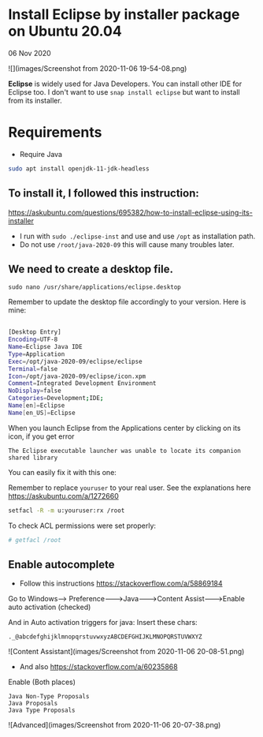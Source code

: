 # Install Eclipse by installer package on Ubuntu 20.04

06 Nov 2020



![](images/Screenshot from 2020-11-06 19-54-08.png)

**Eclipse** is widely used for Java Developers. You can install other IDE for Eclipse too. I don't want to use `snap install eclipse` but want to install from its installer.

# Requirements

- Require Java

```bash
sudo apt install openjdk-11-jdk-headless
```

##  To install it, I followed this instruction:

https://askubuntu.com/questions/695382/how-to-install-eclipse-using-its-installer

- I run with `sudo ./eclipse-inst` and use and use `/opt` as installation path. 
- Do not use `/root/java-2020-09` this will cause many troubles later.

## We need to create a desktop file.

 `sudo nano /usr/share/applications/eclipse.desktop`

Remember to update the desktop file accordingly to your version. Here is mine:



```bash
            
[Desktop Entry]
Encoding=UTF-8
Name=Eclipse Java IDE
Type=Application
Exec=/opt/java-2020-09/eclipse/eclipse
Terminal=false
Icon=/opt/java-2020-09/eclipse/icon.xpm
Comment=Integrated Development Environment
NoDisplay=false
Categories=Development;IDE;
Name[en]=Eclipse
Name[en_US]=Eclipse
```



When you launch Eclipse from the Applications center by clicking on its icon, if you get error

`The Eclipse executable launcher was unable to locate its companion shared library`

You can easily fix it with this one:

Remember to replace `youruser` to your real user. See the explanations here https://askubuntu.com/a/1272660 

```bash
setfacl -R -m u:youruser:rx /root
```

To check ACL permissions were set properly:

```bash
# getfacl /root
```



## Enable autocomplete

- Follow this instructions https://stackoverflow.com/a/58869184

Go to Windows--> Preference--->Java--->Content  Assist--->Enable auto activation (checked)

And in Auto  activation triggers for java: Insert these chars:

```
._@abcdefghijklmnopqrstuvwxyzABCDEFGHIJKLMNOPQRSTUVWXYZ

```



![Content Assistant](images/Screenshot from 2020-11-06 20-08-51.png)

- And also https://stackoverflow.com/a/60235868

Enable (Both places)

```
Java Non-Type Proposals
Java Proposals
Java Type Proposals
```

  

![Advanced](images/Screenshot from 2020-11-06 20-07-38.png)